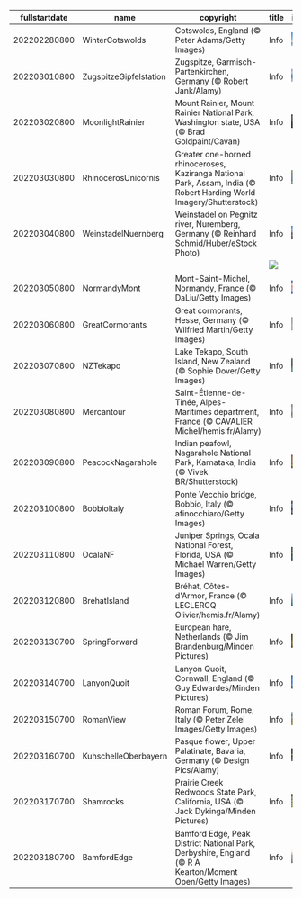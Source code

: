 |fullstartdate|name|copyright|title|image|
|--|--|--|--|--|
202202280800|WinterCotswolds|Cotswolds, England (© Peter Adams/Getty Images)|Info|![](/en-AU/2022/03/202202280800WinterCotswolds.jpg)|
202203010800|ZugspitzeGipfelstation|Zugspitze, Garmisch-Partenkirchen, Germany (© Robert Jank/Alamy)|Info|![](/en-AU/2022/03/202203010800ZugspitzeGipfelstation.jpg)|
202203020800|MoonlightRainier|Mount Rainier, Mount Rainier National Park, Washington state, USA (© Brad Goldpaint/Cavan)|Info|![](/en-AU/2022/03/202203020800MoonlightRainier.jpg)|
202203030800|RhinocerosUnicornis|Greater one-horned rhinoceroses, Kaziranga National Park, Assam, India (© Robert Harding World Imagery/Shutterstock)|Info|![](/en-AU/2022/03/202203030800RhinocerosUnicornis.jpg)|
202203040800|WeinstadelNuernberg|Weinstadel on Pegnitz river, Nuremberg, Germany (© Reinhard Schmid/Huber/eStock Photo)|Info|![](/en-AU/2022/03/202203040800WeinstadelNuernberg.jpg)|
||||![](/en-AU/2022/03/.jpg)|
202203050800|NormandyMont|Mont-Saint-Michel, Normandy, France (© DaLiu/Getty Images)|Info|![](/en-AU/2022/03/202203050800NormandyMont.jpg)|
202203060800|GreatCormorants|Great cormorants, Hesse, Germany (© Wilfried Martin/Getty Images)|Info|![](/en-AU/2022/03/202203060800GreatCormorants.jpg)|
202203070800|NZTekapo|Lake Tekapo, South Island, New Zealand (© Sophie Dover/Getty Images)|Info|![](/en-AU/2022/03/202203070800NZTekapo.jpg)|
202203080800|Mercantour|Saint-Étienne-de-Tinée, Alpes-Maritimes department, France (© CAVALIER Michel/hemis.fr/Alamy)|Info|![](/en-AU/2022/03/202203080800Mercantour.jpg)|
202203090800|PeacockNagarahole|Indian peafowl, Nagarahole National Park, Karnataka, India (© Vivek BR/Shutterstock)|Info|![](/en-AU/2022/03/202203090800PeacockNagarahole.jpg)|
202203100800|BobbioItaly|Ponte Vecchio bridge, Bobbio, Italy (© afinocchiaro/Getty Images)|Info|![](/en-AU/2022/03/202203100800BobbioItaly.jpg)|
202203110800|OcalaNF|Juniper Springs, Ocala National Forest, Florida, USA (© Michael Warren/Getty Images)|Info|![](/en-AU/2022/03/202203110800OcalaNF.jpg)|
202203120800|BrehatIsland|Bréhat, Côtes-d'Armor, France (© LECLERCQ Olivier/hemis.fr/Alamy)|Info|![](/en-AU/2022/03/202203120800BrehatIsland.jpg)|
202203130700|SpringForward|European hare, Netherlands (© Jim Brandenburg/Minden Pictures)|Info|![](/en-AU/2022/03/202203130700SpringForward.jpg)|
202203140700|LanyonQuoit|Lanyon Quoit, Cornwall, England (© Guy Edwardes/Minden Pictures)|Info|![](/en-AU/2022/03/202203140700LanyonQuoit.jpg)|
202203150700|RomanView|Roman Forum, Rome, Italy (© Peter Zelei Images/Getty Images)|Info|![](/en-AU/2022/03/202203150700RomanView.jpg)|
202203160700|KuhschelleOberbayern|Pasque flower, Upper Palatinate, Bavaria, Germany (© Design Pics/Alamy)|Info|![](/en-AU/2022/03/202203160700KuhschelleOberbayern.jpg)|
202203170700|Shamrocks|Prairie Creek Redwoods State Park, California, USA (© Jack Dykinga/Minden Pictures)|Info|![](/en-AU/2022/03/202203170700Shamrocks.jpg)|
202203180700|BamfordEdge|Bamford Edge, Peak District National Park, Derbyshire, England (© R A Kearton/Moment Open/Getty Images)|Info|![](/en-AU/2022/03/202203180700BamfordEdge.jpg)|
